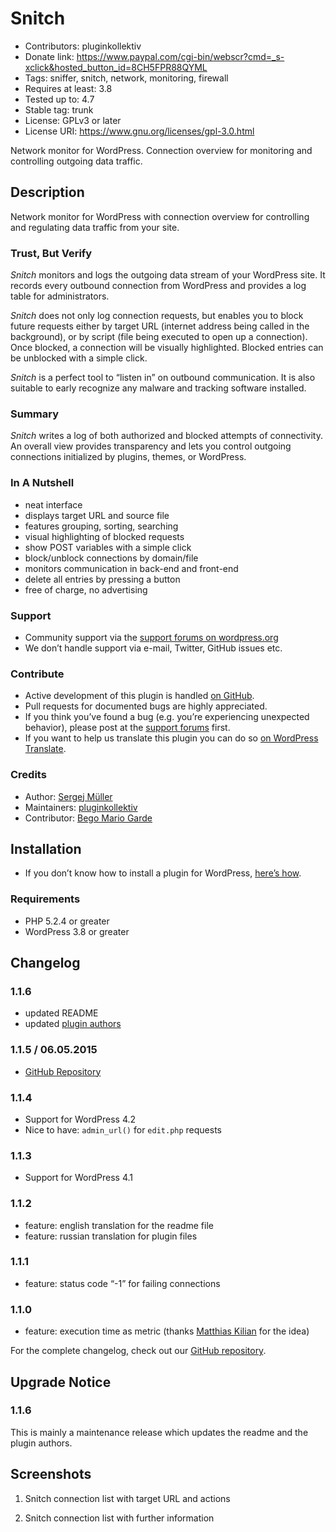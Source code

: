 # Snitch #
* Contributors:      pluginkollektiv
* Donate link:       https://www.paypal.com/cgi-bin/webscr?cmd=_s-xclick&hosted_button_id=8CH5FPR88QYML
* Tags:              sniffer, snitch, network, monitoring, firewall
* Requires at least: 3.8
* Tested up to:      4.7
* Stable tag:        trunk
* License:           GPLv3 or later
* License URI:       https://www.gnu.org/licenses/gpl-3.0.html

Network monitor for WordPress. Connection overview for monitoring and controlling outgoing data traffic.

## Description ##
Network monitor for WordPress with connection overview for controlling and regulating data traffic from your site.

### Trust, But Verify ###
*Snitch* monitors and logs the outgoing data stream of your WordPress site. It records every outbound connection from WordPress and provides a log table for administrators.

*Snitch* does not only log connection requests, but enables you to block future requests either by target URL (internet address being called in the background), or by script (file being executed to open up a connection). Once blocked, a  connection will be visually highlighted. Blocked entries can be unblocked with a simple click.

*Snitch* is a perfect tool to “listen in” on outbound communication. It is also suitable to early recognize any malware and tracking software installed.

### Summary ###
*Snitch* writes a log of both authorized and blocked attempts of connectivity. An overall view provides transparency and lets you control outgoing connections initialized by plugins, themes, or WordPress.

### In A Nutshell ###
* neat interface
* displays target URL and source file
* features grouping, sorting, searching
* visual highlighting of blocked requests
* show POST variables with a simple click
* block/unblock connections by domain/file
* monitors communication in back-end and front-end
* delete all entries by pressing a button
* free of charge, no advertising

### Support ###
* Community support via the [support forums on wordpress.org](https://wordpress.org/support/plugin/snitch)
* We don’t handle support via e-mail, Twitter, GitHub issues etc.

### Contribute ###
* Active development of this plugin is handled [on GitHub](https://github.com/pluginkollektiv/snitch).
* Pull requests for documented bugs are highly appreciated.
* If you think you’ve found a bug (e.g. you’re experiencing unexpected behavior), please post at the [support forums](https://wordpress.org/support/plugin/snitch) first.
* If you want to help us translate this plugin you can do so [on WordPress Translate](https://translate.wordpress.org/projects/wp-plugins/snitch).

### Credits ###
* Author: [Sergej Müller](https://sergejmueller.github.io/)
* Maintainers: [pluginkollektiv](http://pluginkollektiv.org/)
* Contributor: [Bego Mario Garde](https://garde-medienberatung.de)

## Installation ##
* If you don’t know how to install a plugin for WordPress, [here’s how](http://codex.wordpress.org/Managing_Plugins#Installing_Plugins).

### Requirements ###
* PHP 5.2.4 or greater
* WordPress 3.8 or greater

## Changelog ##
### 1.1.6 ###
* updated README
* updated [plugin authors](https://gist.github.com/glueckpress/f058c0ab973d45a72720)

### 1.1.5 / 06.05.2015 ###
* [GitHub Repository](https://github.com/sergejmueller/snitch)

### 1.1.4 ###
* Support for WordPress 4.2
* Nice to have: `admin_url()` for `edit.php` requests

### 1.1.3 ###
* Support for WordPress 4.1

### 1.1.2 ###
* feature: english translation for the readme file
* feature: russian translation for plugin files

### 1.1.1 ###
* feature: status code “-1” for failing connections

### 1.1.0 ###
* feature: execution time as metric (thanks [Matthias Kilian](https://www.gaertner.de) for the idea)

For the complete changelog, check out our [GitHub repository](https://github.com/pluginkollektiv/snitch).

## Upgrade Notice ##

### 1.1.6 ###
This is mainly a maintenance release which updates the readme and the plugin authors.

## Screenshots ##
1. Snitch connection list with target URL and actions

2. Snitch connection list with further information
